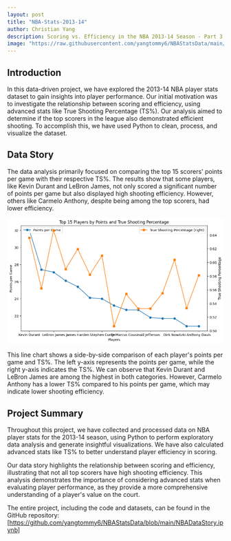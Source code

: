 ```yaml
---
layout: post
title: "NBA-Stats-2013-14"
author: Christian Yang
description: Scoring vs. Efficiency in the NBA 2013-14 Season - Part 3
image: "https://raw.githubusercontent.com/yangtommy6/NBAStatsData/main/11.png"
---
```


## Introduction

In this data-driven project, we have explored the 2013-14 NBA player stats dataset to gain insights into player performance. Our initial motivation was to investigate the relationship between scoring and efficiency, using advanced stats like True Shooting Percentage (TS%). Our analysis aimed to determine if the top scorers in the league also demonstrated efficient shooting. To accomplish this, we have used Python to clean, process, and visualize the dataset.

## Data Story

The data analysis primarily focused on comparing the top 15 scorers' points per game with their respective TS%. The results show that some players, like Kevin Durant and LeBron James, not only scored a significant number of points per game but also displayed high shooting efficiency. However, others like Carmelo Anthony, despite being among the top scorers, had lower efficiency.

![inspect](https://raw.githubusercontent.com/yangtommy6/NBAStatsData/main/10.png)

This line chart shows a side-by-side comparison of each player's points per game and TS%. The left y-axis represents the points per game, while the right y-axis indicates the TS%. We can observe that Kevin Durant and LeBron James are among the highest in both categories. However, Carmelo Anthony has a lower TS% compared to his points per game, which may indicate lower shooting efficiency.

## Project Summary

Throughout this project, we have collected and processed data on NBA player stats for the 2013-14 season, using Python to perform exploratory data analysis and generate insightful visualizations. We have also calculated advanced stats like TS% to better understand player efficiency in scoring.

Our data story highlights the relationship between scoring and efficiency, illustrating that not all top scorers have high shooting efficiency. This analysis demonstrates the importance of considering advanced stats when evaluating player performance, as they provide a more comprehensive understanding of a player's value on the court.

The entire project, including the code and datasets, can be found in the GitHub repository: [https://github.com/yangtommy6/NBAStatsData/blob/main/NBADataStory.ipynb]
